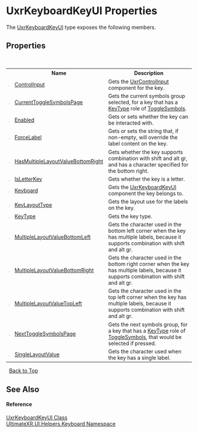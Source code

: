 # UxrKeyboardKeyUI Properties
 

The <a href="T_UltimateXR_UI_Helpers_Keyboard_UxrKeyboardKeyUI">UxrKeyboardKeyUI</a> type exposes the following members.


## Properties
&nbsp;<table><tr><th></th><th>Name</th><th>Description</th></tr><tr><td>![Public property](media/pubproperty.gif "Public property")</td><td><a href="P_UltimateXR_UI_Helpers_Keyboard_UxrKeyboardKeyUI_ControlInput">ControlInput</a></td><td>
Gets the <a href="T_UltimateXR_UI_UnityInputModule_Controls_UxrControlInput">UxrControlInput</a> component for the key.</td></tr><tr><td>![Public property](media/pubproperty.gif "Public property")</td><td><a href="P_UltimateXR_UI_Helpers_Keyboard_UxrKeyboardKeyUI_CurrentToggleSymbolsPage">CurrentToggleSymbolsPage</a></td><td>
Gets the current symbols group selected, for a key that has a <a href="P_UltimateXR_UI_Helpers_Keyboard_UxrKeyboardKeyUI_KeyType">KeyType</a> role of <a href="T_UltimateXR_UI_Helpers_Keyboard_UxrKeyType">ToggleSymbols</a>.</td></tr><tr><td>![Public property](media/pubproperty.gif "Public property")</td><td><a href="P_UltimateXR_UI_Helpers_Keyboard_UxrKeyboardKeyUI_Enabled">Enabled</a></td><td>
Gets or sets whether the key can be interacted with.</td></tr><tr><td>![Public property](media/pubproperty.gif "Public property")</td><td><a href="P_UltimateXR_UI_Helpers_Keyboard_UxrKeyboardKeyUI_ForceLabel">ForceLabel</a></td><td>
Gets or sets the string that, if non-empty, will override the label content on the key.</td></tr><tr><td>![Public property](media/pubproperty.gif "Public property")</td><td><a href="P_UltimateXR_UI_Helpers_Keyboard_UxrKeyboardKeyUI_HasMultipleLayoutValueBottomRight">HasMultipleLayoutValueBottomRight</a></td><td>
Gets whether the key supports combination with shift and alt gr, and has a character specified for the bottom right.</td></tr><tr><td>![Public property](media/pubproperty.gif "Public property")</td><td><a href="P_UltimateXR_UI_Helpers_Keyboard_UxrKeyboardKeyUI_IsLetterKey">IsLetterKey</a></td><td>
Gets whether the key is a letter.</td></tr><tr><td>![Public property](media/pubproperty.gif "Public property")</td><td><a href="P_UltimateXR_UI_Helpers_Keyboard_UxrKeyboardKeyUI_Keyboard">Keyboard</a></td><td>
Gets the <a href="T_UltimateXR_UI_Helpers_Keyboard_UxrKeyboardKeyUI">UxrKeyboardKeyUI</a> component the key belongs to.</td></tr><tr><td>![Public property](media/pubproperty.gif "Public property")</td><td><a href="P_UltimateXR_UI_Helpers_Keyboard_UxrKeyboardKeyUI_KeyLayoutType">KeyLayoutType</a></td><td>
Gets the layout use for the labels on the key.</td></tr><tr><td>![Public property](media/pubproperty.gif "Public property")</td><td><a href="P_UltimateXR_UI_Helpers_Keyboard_UxrKeyboardKeyUI_KeyType">KeyType</a></td><td>
Gets the key type.</td></tr><tr><td>![Public property](media/pubproperty.gif "Public property")</td><td><a href="P_UltimateXR_UI_Helpers_Keyboard_UxrKeyboardKeyUI_MultipleLayoutValueBottomLeft">MultipleLayoutValueBottomLeft</a></td><td>
Gets the character used in the bottom left corner when the key has multiple labels, because it supports combination with shift and alt gr.</td></tr><tr><td>![Public property](media/pubproperty.gif "Public property")</td><td><a href="P_UltimateXR_UI_Helpers_Keyboard_UxrKeyboardKeyUI_MultipleLayoutValueBottomRight">MultipleLayoutValueBottomRight</a></td><td>
Gets the character used in the bottom right corner when the key has multiple labels, because it supports combination with shift and alt gr.</td></tr><tr><td>![Public property](media/pubproperty.gif "Public property")</td><td><a href="P_UltimateXR_UI_Helpers_Keyboard_UxrKeyboardKeyUI_MultipleLayoutValueTopLeft">MultipleLayoutValueTopLeft</a></td><td>
Gets the character used in the top left corner when the key has multiple labels, because it supports combination with shift and alt gr.</td></tr><tr><td>![Public property](media/pubproperty.gif "Public property")</td><td><a href="P_UltimateXR_UI_Helpers_Keyboard_UxrKeyboardKeyUI_NextToggleSymbolsPage">NextToggleSymbolsPage</a></td><td>
Gets the next symbols group, for a key that has a <a href="P_UltimateXR_UI_Helpers_Keyboard_UxrKeyboardKeyUI_KeyType">KeyType</a> role of <a href="T_UltimateXR_UI_Helpers_Keyboard_UxrKeyType">ToggleSymbols</a>, that would be selected if pressed.</td></tr><tr><td>![Public property](media/pubproperty.gif "Public property")</td><td><a href="P_UltimateXR_UI_Helpers_Keyboard_UxrKeyboardKeyUI_SingleLayoutValue">SingleLayoutValue</a></td><td>
Gets the character used when the key has a single label.</td></tr></table>&nbsp;
<a href="#uxrkeyboardkeyui-properties">Back to Top</a>

## See Also


#### Reference
<a href="T_UltimateXR_UI_Helpers_Keyboard_UxrKeyboardKeyUI">UxrKeyboardKeyUI Class</a><br /><a href="N_UltimateXR_UI_Helpers_Keyboard">UltimateXR.UI.Helpers.Keyboard Namespace</a><br />